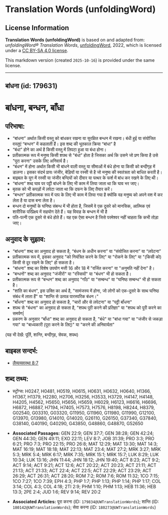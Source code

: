 # Translation Words (unfoldingWord)

## License Information

**Translation Words (unfoldingWord)** is based on and adapted from: _unfoldingWord® Translation Words_, [unfoldingWord](https://unfoldingword.org/utw), 2022, which is licensed under a [CC BY-SA 4.0 license](https://creativecommons.org/licenses/by-sa/4.0/legalcode.en).

This markdown version (created `2025-10-16`) is provided under the same license.



--------------------------------

## बांधना (id: 179631)

बांधना, बन्धन, बाँधा
====================

परिभाषा:
--------

* “बांधना” अर्थात किसी वस्तु को बांधकर रखना या सुरक्षित बन्धन में रखना। बंधी हुई या संयोजित वस्तुएं “बन्धन” में कहलाती हैं। इस शब्द की भूतकाल क्रिया “बांधा” है
* “बंधा” होने का अर्थ है किसी वस्तु में लिपटा हुआ या बंधा होना।
* प्रतीकात्मक रूप में मनुष्य किसी शपथ से "बंधा” होता है जिसका अर्थ कि उसने जो प्रण किया है उसे "पूरा करना" उसके लिए अनिवार्य है।
* “बंधन” में होना अर्थात किसी भी बांधने वाली वस्तु या सीमाओं में बंधे होना या किसी को बन्दीगृह में डालना। इसका संदर्भ प्रायः जंजीर, बेड़ियों या रस्सी से है जो मनुष्य की स्वतंत्रता को बाधित करती है।
* बाइबल के युग में रस्सी या जंजीर बन्दियों को दीवार या पत्थर के फर्श में बांध कर रखने के लिए थी।
* “बांधना” शब्द घाव पर पट्टी बांधने के लिए भी काम में लिया जाता था कि घाव भर जाए।
* मृतक को भी कपड़ों में लपेटा जाता था कि दफन के लिए तैयार करें।
* “बन्धन” प्रतीकात्मक रूप में पाप के लिए भी काम में लिया गया है क्योंकि वह मनुष्य को अपने वश में कर लेता है या दास बना लेता है।
* बन्धन दो मनुष्यों के घनिष्ठ संबन्ध में भी होता है, जिसमें वे एक दूसरे को मानसिक, आत्मिक एवं शारीरिक परिप्रेक्ष्य में सहयोग देते हैं। यह विवाह के बन्धन में भी है
* पति\-पत्नी एक दूसरे से बंधे होते हैं। यह एक ऐसा बन्धन है जिसे परमेश्वर नहीं चाहता कि कभी तोड़ा जाए।

अनुवाद के सुझाव:
----------------

* “बांधना” शब्द का अनुवाद हो सकता है, “बंधन के अधीन करना” या “संयोजित करना” या “लपेटना”
* प्रतीकात्मक रूप में, इसका अनुवाद "को नियंत्रित करने के लिए" या "रोकने के लिए" या "(किसी को) किसी से दूर रखने के लिए" हो सकता है।
* "बांधना" शब्द का विशेष उपयोग मत्ती 16 और 18 में "वर्जित करना" या "अनुमति नहीं देना" है।
* “बन्धनों” शब्द का अनुवाद "जंजीरों" या "रस्सियों" या "बंधन" भी हो सकता है।
* प्रतीकात्मक रूप से “बन्धन” शब्द का अनुवाद "गाँठ" या "सम्बन्ध" या "घनिष्ठ सम्बन्ध" भी हो सकता है।
* "शांति का बंधन", इस उक्ति का अर्थ है, "सामंजस्य में होना, जो लोगों को एक\-दूसरे के साथ घनिष्ठ संबंध में लाता हैं" या "शान्ति से उत्पन्न पारस्परिक बंधन।"
* "बाँधना" शब्द का अनुवाद हो सकता है, "चारों और से लपेटना" या "पट्टी बाँधना"
* शपथ से "बंधना" का अनुवाद हो सकता है, "शपथ पूरी करने की प्रतिज्ञा" या "शपथ को पूरी करने का समर्पण\|
* प्रकरण के अनुसार “बाँधा” शब्द का अनुवाद हो सकता है, "बंधे" या "बांधा गया" या "जंजीर से जकड़ा गया" या "बाध्यकारी (पूरा करने के लिए)" या "करने की अनिवार्यता"

(यह भी देखें: पूर्ति, शान्ति, बन्दीगृह, सेवक, शपथ)

बाइबल सन्दर्भ:
--------------

* [लैव्यव्यवस्था 8:7](https://ref.ly/Lev8:7)

शब्द तथ्य:
----------

* स्ट्रोंग्स: H0247, H0481, H0519, H0615, H0631, H0632, H0640, H1366, H1367, H1379, H2280, H2706, H3256, H3533, H3729, H4147, H4148, H4205, H4562, H5650, H5656, H5659, H6029, H6123, H6616, H6696, H6872, H6887, H7194, H7405, H7573, H7576, H8198, H8244, H8379, G02540, G03310, G03320, G11950, G11960, G11980, G11990, G12100, G13970, G13980, G14010, G14020, G26110, G26150, G37340, G37840, G38140, G40190, G40290, G43850, G48860, G48870, G52650

* **Associated Passages:** GEN 22:9; GEN 37:7; GEN 38:28; GEN 42:24; GEN 44:30; GEN 49:11; EXO 22:11; LEV 8:7; JOB 31:39; PRO 3:3; PRO 6:21; PRO 7:3; PRO 22:15; PRO 26:8; MAT 12:29; MAT 13:30; MAT 14:3; MAT 16:19; MAT 18:18; MAT 22:13; MAT 23:4; MAT 27:2; MRK 3:27; MRK 5:3; MRK 5:4; MRK 6:17; MRK 7:35; MRK 15:1; MRK 15:7; LUK 8:29; LUK 10:34; LUK 13:16; JHN 11:44; JHN 18:12; JHN 19:40; ACT 8:23; ACT 9:2; ACT 9:14; ACT 9:21; ACT 12:6; ACT 20:22; ACT 20:23; ACT 21:11; ACT 21:13; ACT 21:33; ACT 22:4; ACT 22:5; ACT 22:29; ACT 23:29; ACT 26:29; ACT 26:31; ACT 28:20; ROM 7:2; ROM 7:6; ROM 11:32; 1CO 7:15; 1CO 7:27; 1CO 7:39; EPH 4:3; PHP 1:7; PHP 1:13; PHP 1:14; PHP 1:17; COL 3:14; COL 4:3; COL 4:18; 2TI 2:9; PHM 1:10; PHM 1:13; HEB 11:36; HEB 13:3; 2PE 2:4; JUD 1:6; REV 9:14; REV 20:2
* **Associated Articles:** पूरा करना (ID: `179834@UWTranslationWords`); शान्ति (ID: `180142@UWTranslationWords`); सेवा करना (ID: `180273@UWTranslationWords`)

